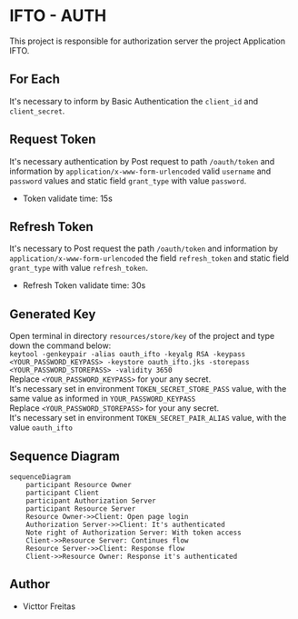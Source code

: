 # IFTO - AUTH
This project is responsible for authorization server the project Application IFTO. 

## For Each
It's necessary to inform by Basic Authentication the `client_id` and `client_secret`.

## Request Token
It's necessary authentication by Post request to path `/oauth/token`
and information by `application/x-www-form-urlencoded` valid `username` and `password` values
and static field `grant_type` with value `password`.

- Token validate time: 15s 

## Refresh Token
It's necessary to Post request the path `/oauth/token`
and information by `application/x-www-form-urlencoded` the field `refresh_token`
and static field `grant_type` with value `refresh_token`.

- Refresh Token validate time: 30s

## Generated Key 
Open terminal in directory `resources/store/key` of the project and type down the command below:
<br>`keytool -genkeypair -alias oauth_ifto -keyalg RSA -keypass <YOUR_PASSWORD_KEYPASS> -keystore oauth_ifto.jks -storepass <YOUR_PASSWORD_STOREPASS> -validity 3650`
<br>Replace `<YOUR_PASSWORD_KEYPASS>` for your any secret.
<br>It's necessary set in environment `TOKEN_SECRET_STORE_PASS` value, with the same value as informed in `YOUR_PASSWORD_KEYPASS`
<br>Replace `<YOUR_PASSWORD_STOREPASS>` for your any secret.
<br>It's necessary set in environment `TOKEN_SECRET_PAIR_ALIAS` value, with the value `oauth_ifto`

## Sequence Diagram

```mermaid
sequenceDiagram
    participant Resource Owner
    participant Client
    participant Authorization Server
    participant Resource Server
    Resource Owner->>Client: Open page login
    Authorization Server->>Client: It's authenticated
    Note right of Authorization Server: With token access
    Client->>Resource Server: Continues flow
    Resource Server->>Client: Response flow
    Client->>Resource Owner: Response it's authenticated
```
## Author
- Victtor Freitas
